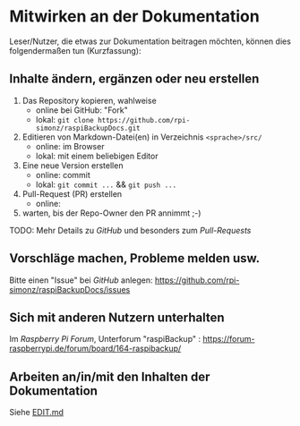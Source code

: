 # Mitwirken an der Dokumentation

Leser/Nutzer, die etwas zur Dokumentation beitragen möchten, können dies folgendermaßen tun (Kurzfassung):

## Inhalte ändern, ergänzen oder neu erstellen

  1. Das Repository kopieren, wahlweise
       - online bei GitHub: "Fork"
       - lokal: `git clone https://github.com/rpi-simonz/raspiBackupDocs.git`
  1. Editieren von Markdown-Datei(en) in Verzeichnis `<sprache>/src/`
       - online: im Browser
       - lokal: mit einem beliebigen Editor
  1. Eine neue Version erstellen
       - online: commit
       - lokal: `git commit ...` && `git push ...`
  1. Pull-Request (PR) erstellen
       - online: 
  1. warten, bis der Repo-Owner den PR annimmt  ;-)


TODO: Mehr Details zu *GitHub* und besonders zum *Pull-Requests*


## Vorschläge machen, Probleme melden usw.

Bitte einen "Issue" bei *GitHub* anlegen: <https://github.com/rpi-simonz/raspiBackupDocs/issues>


## Sich mit anderen Nutzern unterhalten

Im *Raspberry Pi Forum*, Unterforum "raspiBackup" : <https://forum-raspberrypi.de/forum/board/164-raspibackup/>


## Arbeiten an/in/mit den Inhalten der Dokumentation

Siehe [EDIT.md](EDIT.md)

